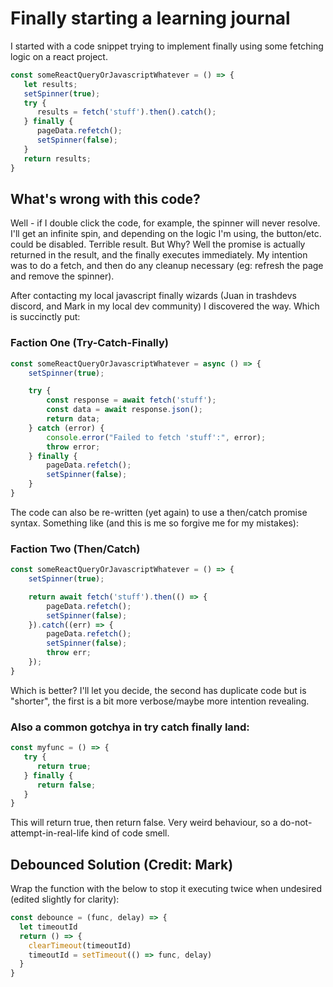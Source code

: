 # Finally starting a learning journal

I started with a code snippet trying to implement finally using some fetching logic on a react project.

```js
const someReactQueryOrJavascriptWhatever = () => {
   let results;
   setSpinner(true);
   try {
      results = fetch('stuff').then().catch();
   } finally {
      pageData.refetch();
      setSpinner(false);
   }
   return results;
}
```

## What's wrong with this code?

Well - if I double click the code, for example, the spinner will never resolve. I'll get an infinite spin, and depending on the logic
I'm using, the button/etc. could be disabled. Terrible result. But Why? Well the promise is actually returned in the result, and the finally executes
immediately. My intention was to do a fetch, and then do any cleanup necessary (eg: refresh the page and remove the spinner).

After contacting my local javascript finally wizards (Juan in trashdevs discord, and Mark in my local dev community) I discovered the way. Which is succinctly put:

### Faction One (Try-Catch-Finally)

```js
const someReactQueryOrJavascriptWhatever = async () => {
    setSpinner(true);

    try {
        const response = await fetch('stuff');
        const data = await response.json();
        return data;
    } catch (error) {
        console.error("Failed to fetch 'stuff':", error);
        throw error;
    } finally {
        pageData.refetch();
        setSpinner(false);
    }
}
```

The code can also be re-written (yet again) to use a then/catch promise syntax. Something like (and this is me so forgive me for my mistakes):

### Faction Two (Then/Catch)
```js
const someReactQueryOrJavascriptWhatever = () => {
    setSpinner(true);

    return await fetch('stuff').then(() => {
        pageData.refetch();
        setSpinner(false);
    }).catch((err) => {
        pageData.refetch();
        setSpinner(false);
        throw err;
    });
}
```

Which is better? I'll let you decide, the second has duplicate code but is "shorter", the first is a bit more verbose/maybe more intention revealing.

### Also a common gotchya in try catch finally land:
```js
const myfunc = () => {
   try {
      return true;
   } finally {
      return false;
   }
}
```

This will return true, then return false. Very weird behaviour, so a do-not-attempt-in-real-life kind of code smell.

## Debounced Solution (Credit: Mark)

Wrap the function with the below to stop it executing twice when undesired (edited slightly for clarity):

```js
const debounce = (func, delay) => {
  let timeoutId
  return () => {
    clearTimeout(timeoutId)
    timeoutId = setTimeout(() => func, delay)
  }
}
```

